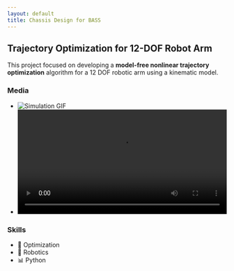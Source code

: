 ```yaml
---
layout: default
title: Chassis Design for BASS
---
```


## Trajectory Optimization for 12-DOF Robot Arm

This project focused on developing a **model-free nonlinear trajectory optimization** algorithm for a 12 DOF robotic arm using a kinematic model.

### Media
- ![Simulation GIF](/assets/images/proj1-sim.gif)
- <video width="100%" controls>
  <source src="/assets/videos/proj1.mp4" type="video/mp4">
</video>

### Skills
- 🧠 Optimization
- 🤖 Robotics
- 📊 Python
